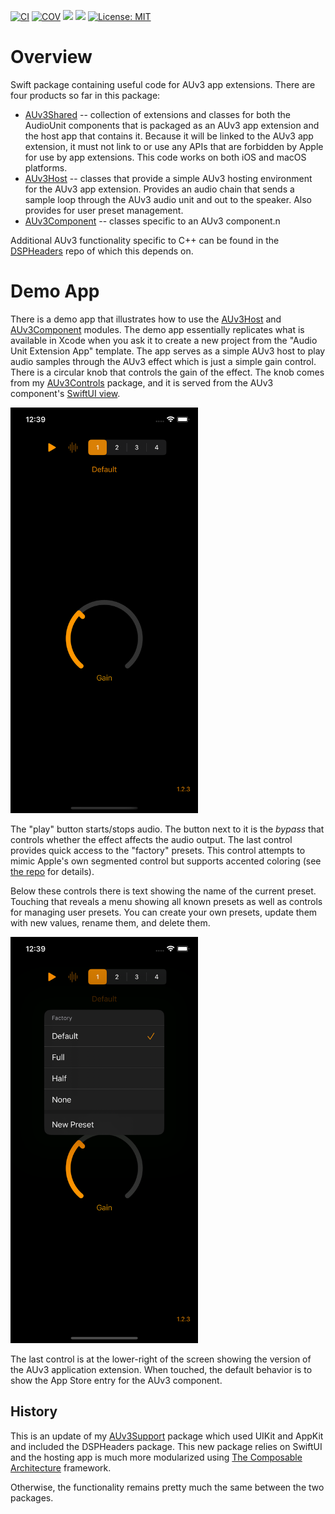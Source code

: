 [![CI](https://github.com/bradhowes/auv3-support/actions/workflows/CI.yml/badge.svg)](https://github.com/bradhowes/auv3-support/actions/workflows/CI.yml)
[![COV](https://img.shields.io/endpoint?url=https://gist.githubusercontent.com/bradhowes/8a47cae880f266d624470c768706af2c/raw/auv3-support-coverage.json)](https://github.com/bradhowes/auv3-support/blob/main/.github/workflows/CI.yml)
[![](https://img.shields.io/endpoint?url=https%3A%2F%2Fswiftpackageindex.com%2Fapi%2Fpackages%2Fbradhowes%2Fauv3-support%2Fbadge%3Ftype%3Dswift-versions)](https://swiftpackageindex.com/bradhowes/auv3-support)
[![](https://img.shields.io/endpoint?url=https%3A%2F%2Fswiftpackageindex.com%2Fapi%2Fpackages%2Fbradhowes%2Fauv3-support%2Fbadge%3Ftype%3Dplatforms)](https://swiftpackageindex.com/bradhowes/auv3-support)
[![License: MIT](https://img.shields.io/badge/License-MIT-A31F34.svg)](https://opensource.org/licenses/MIT)

# Overview

Swift package containing useful code for AUv3 app extensions. There are four products so far in this package:

- [AUv3Shared][s] -- collection of extensions and classes for both the AudioUnit components that is packaged
  as an AUv3 app extension and the host app that contains it. Because it will be linked to the AUv3 app
  extension, it must not link to or use any APIs that are forbidden by Apple for use by app extensions.
  This code works on both iOS and macOS platforms.
- [AUv3Host][h] -- classes that provide a simple AUv3 hosting environment for the AUv3 app extension.
  Provides an audio chain that sends a sample loop through the AUv3 audio unit and out to the speaker. Also
  provides for user preset management.
- [AUv3Component][c] -- classes specific to an AUv3 component.n

Additional AUv3 functionality specific to C++ can be found in the [DSPHeaders][dh] repo of which this depends on.

# Demo App

There is a demo app that illustrates how to use the [AUv3Host][h] and [AUv3Component][c] modules. The demo app
essentially replicates what is available in Xcode when you ask it to create a new project from the "Audio Unit Extension
App" template. The app serves as a simple AUv3 host to play audio samples through the AUv3 effect which is just a simple
gain control. There is a circular knob that controls the gain of the effect. The knob comes from my [AUv3Controls][ac]
package, and it is served from the AUv3 component's [SwiftUI view](AUv3Demo/AUv3DemoExtension/UI/AUMainView.swift).

<img src="media/AUv3Demo.png" width="300">

The "play" button starts/stops audio. The button next to it is the _bypass_ that controls whether the effect affects the
audio output. The last control provides quick access to the "factory" presets. This control attempts to mimic Apple's
own segmented control but supports accented coloring (see [the repo][sc] for details). 

Below these controls there is text showing the name of the current preset. Touching that reveals a menu showing all
known presets as well as controls for managing user presets. You can create your own presets, update them with new
values, rename them, and delete them.

<img src="media/Menu.png" width="300">

The last control is at the lower-right of the screen showing the version of the AUv3 application extension. When
touched, the default behavior is to show the App Store entry for the AUv3 component.

## History

This is an update of my [AUv3Support][old] package which used UIKit and AppKit and included the DSPHeaders package. This
new package relies on SwiftUI and the hosting app is much more modularized using [The Composable Architecture][tca]
framework.

Otherwise, the functionality remains pretty much the same between the two packages.

[s]: Sources/AUv3Shared
[h]: Sources/AUv3Host
[c]: Sources/AUv3Component
[dh]: https://github.com/bradhowes/DSPHeaders
[old]: https://github.com/bradhowes/AUv3Support
[tca]: https://github.com/pointfreeco/swift-composable-architecture
[ac]: https://github.com/bradhowes/AUv3Controls
[sc]: https://github.com/bradhowes/brh-segmented-control
